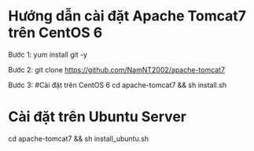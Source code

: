 Hướng dẫn cài đặt Apache Tomcat7 trên CentOS 6
==============================================
Bước 1:
yum install git -y

Bước 2:
git clone https://github.com/NamNT2002/apache-tomcat7

Bước 3:
#Cài đặt trên CentOS 6
cd apache-tomcat7 && sh install.sh

# Cài đặt trên Ubuntu Server
cd apache-tomcat7 && sh install_ubuntu.sh
